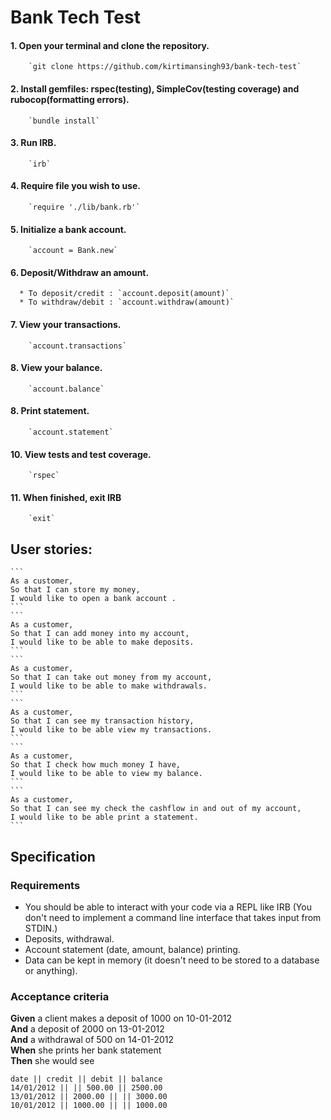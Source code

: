 # Bank Tech Test


#### 1. Open your terminal and clone the repository.
        `git clone https://github.com/kirtimansingh93/bank-tech-test`

#### 2. Install gemfiles: rspec(testing), SimpleCov(testing coverage) and rubocop(formatting errors).
        `bundle install`

#### 3. Run IRB.
        `irb`

#### 4. Require file you wish to use.
        `require './lib/bank.rb'`

#### 5. Initialize a bank account.
        `account = Bank.new`

#### 6. Deposit/Withdraw an amount.
      * To deposit/credit : `account.deposit(amount)`
      * To withdraw/debit : `account.withdraw(amount)`

#### 7. View your transactions.
        `account.transactions`

#### 8. View your balance.
        `account.balance`

#### 8. Print statement.
        `account.statement`

#### 10. View tests and test coverage.
        `rspec`

#### 11. When finished, exit IRB
        `exit`


## User stories:
    ```
    As a customer,
    So that I can store my money,
    I would like to open a bank account .
    ```
    ```
    As a customer,
    So that I can add money into my account,
    I would like to be able to make deposits.
    ```
    ```
    As a customer,
    So that I can take out money from my account,
    I would like to be able to make withdrawals.
    ```
    ```
    As a customer,
    So that I can see my transaction history,
    I would like to be able view my transactions.
    ```
    ```
    As a customer,
    So that I check how much money I have,
    I would like to be able to view my balance.
    ```
    ```
    As a customer,
    So that I can see my check the cashflow in and out of my account,
    I would like to be able print a statement.
    ```

## Specification

### Requirements

* You should be able to interact with your code via a REPL like IRB   (You don't need to implement a command line interface that takes input from STDIN.)
* Deposits, withdrawal.
* Account statement (date, amount, balance) printing.
* Data can be kept in memory (it doesn't need to be stored to a database or anything).

### Acceptance criteria

**Given** a client makes a deposit of 1000 on 10-01-2012  
**And** a deposit of 2000 on 13-01-2012  
**And** a withdrawal of 500 on 14-01-2012  
**When** she prints her bank statement  
**Then** she would see

```
date || credit || debit || balance
14/01/2012 || || 500.00 || 2500.00
13/01/2012 || 2000.00 || || 3000.00
10/01/2012 || 1000.00 || || 1000.00
```

